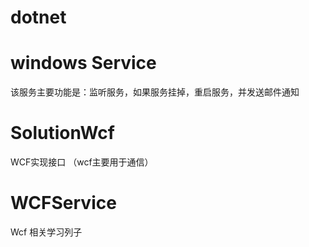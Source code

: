 # dotnet

# windows Service

   该服务主要功能是：监听服务，如果服务挂掉，重启服务，并发送邮件通知
   
# SolutionWcf
   
  WCF实现接口  （wcf主要用于通信）
  
# WCFService
   
   Wcf 相关学习列子
    
